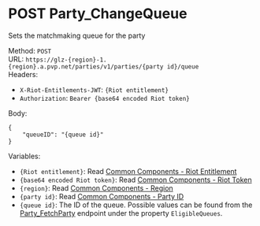# POST Party_ChangeQueue

Sets the matchmaking queue for the party  


Method: `POST`  
URL: `https://glz-{region}-1.{region}.a.pvp.net/parties/v1/parties/{party id}/queue`  
Headers:
 - `X-Riot-Entitlements-JWT`: `{Riot entitlement}`
 - `Authorization`: `Bearer {base64 encoded Riot token}`

Body:  
```
{
	"queueID": "{queue id}"
}
```
Variables:
 - `{Riot entitlement}`: Read [Common Components - Riot Entitlement](../common-components.md#riot-entitlement)
 - `{base64 encoded Riot token}`: Read [Common Components - Riot Token](../common-components.md#riot-token)
 - `{region}`: Read [Common Components - Region](../common-components.md#region)
 - `{party id}`: Read [Common Components - Party ID](../common-components.md#party-id)
 - `{queue id}`: The ID of the queue. Possible values can be found from the [Party_FetchParty](GET%20Party_FetchParty.md) endpoint under the property `EligibleQueues`.

